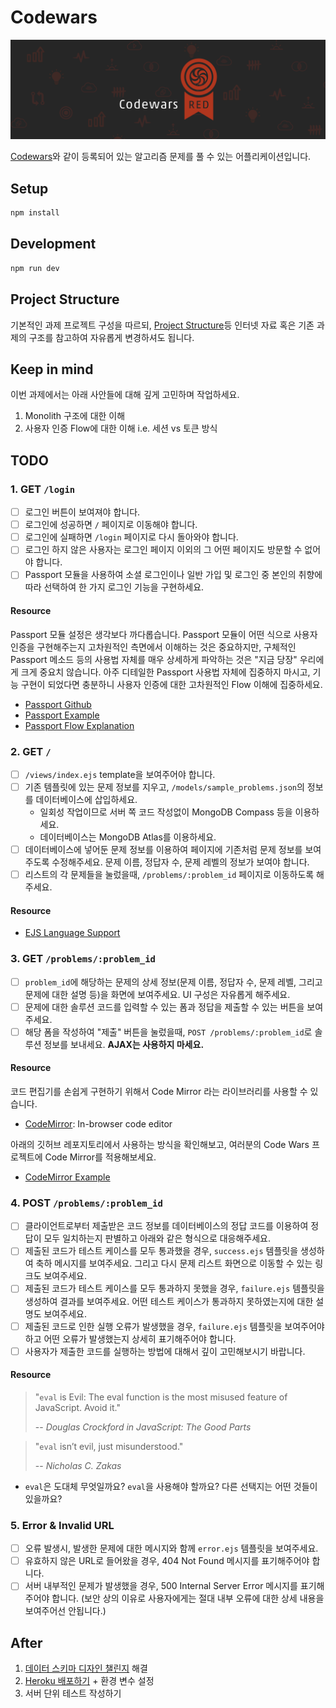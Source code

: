 # Codewars

![Codewars](/codewars.png)

[Codewars](https://codewars.com)와 같이 등록되어 있는 알고리즘 문제를 풀 수 있는 어플리케이션입니다.

## Setup

```sh
npm install
```

## Development

```sh
npm run dev
```

## Project Structure

기본적인 과제 프로젝트 구성을 따르되, [Project Structure](https://www.freecodecamp.org/news/how-to-write-a-production-ready-node-and-express-app-f214f0b17d8c/)등 인터넷 자료 혹은 기존 과제의 구조를 참고하여 자유롭게 변경하셔도 됩니다.

## Keep in mind

이번 과제에서는 아래 사안들에 대해 깊게 고민하며 작업하세요.

1. Monolith 구조에 대한 이해
2. 사용자 인증 Flow에 대한 이해 i.e. 세션 vs 토큰 방식

## TODO

### 1. GET `/login`

- [ ] 로그인 버튼이 보여져야 합니다.
- [ ] 로그인에 성공하면 `/` 페이지로 이동해야 합니다.
- [ ] 로그인에 실패하면 `/login` 페이지로 다시 돌아와야 합니다.
- [ ] 로그인 하지 않은 사용자는 로그인 페이지 이외의 그 어떤 페이지도 방문할 수 없어야 합니다.
- [ ] Passport 모듈을 사용하여 소셜 로그인이나 일반 가입 및 로그인 중 본인의 취향에 따라 선택하여 한 가지 로그인 기능을 구현하세요.

#### Resource

Passport 모듈 설정은 생각보다 까다롭습니다. Passport 모듈이 어떤 식으로 사용자 인증을 구현해주는지 고차원적인 측면에서 이해하는 것은 중요하지만, 구체적인 Passport 메소드 등의 사용법 자체를 매우 상세하게 파악하는 것은 "지금 당장" 우리에게 크게 중요치 않습니다. 아주 디테일한 Passport 사용법 자체에 집중하지 마시고, 기능 구현이 되었다면 충분하니 사용자 인증에 대한 고차원적인 Flow 이해에 집중하세요.

- [Passport Github](https://github.com/jaredhanson/passport-github)
- [Passport Example](https://github.com/passport/express-4.x-facebook-example)
- [Passport Flow Explanation](http://toon.io/understanding-passportjs-authentication-flow/)

### 2. GET `/`

- [ ] `/views/index.ejs` template을 보여주어야 합니다.
- [ ] 기존 템플릿에 있는 문제 정보를 지우고, `/models/sample_problems.json`의 정보를 데이터베이스에 삽입하세요.
  - 일회성 작업이므로 서버 쪽 코드 작성없이 MongoDB Compass 등을 이용하세요.
  - 데이터베이스는 MongoDB Atlas를 이용하세요.
- [ ] 데이터베이스에 넣어둔 문제 정보를 이용하여 페이지에 기존처럼 문제 정보를 보여주도록 수정해주세요. 문제 이름, 정답자 수, 문제 레벨의 정보가 보여야 합니다.
- [ ] 리스트의 각 문제들을 눌렀을때, `/problems/:problem_id` 페이지로 이동하도록 해주세요.

#### Resource

- [EJS Language Support](https://marketplace.visualstudio.com/items?itemName=DigitalBrainstem.javascript-ejs-support)

### 3. GET `/problems/:problem_id`

- [ ] `problem_id`에 해당하는 문제의 상세 정보(문제 이름, 정답자 수, 문제 레벨, 그리고 문제에 대한 설명 등)을 화면에 보여주세요. UI 구성은 자유롭게 해주세요.
- [ ] 문제에 대한 솔루션 코드를 입력할 수 있는 폼과 정답을 제출할 수 있는 버튼을 보여주세요.
- [ ] 해당 폼을 작성하여 "제출" 버튼을 눌렀을때, `POST /problems/:problem_id`로 솔루션 정보를 보내세요. **AJAX는 사용하지 마세요.**

#### Resource

코드 편집기를 손쉽게 구현하기 위해서 Code Mirror 라는 라이브러리를 사용할 수 있습니다.

- [CodeMirror](https://github.com/codemirror/CodeMirror): In-browser code editor

아래의 깃허브 레포지토리에서 사용하는 방식을 확인해보고, 여러분의 Code Wars 프로젝트에 Code Mirror를 적용해보세요.

- [CodeMirror Example](https://github.com/codemirror/CodeMirror/blob/master/demo/preview.html)

### 4. POST `/problems/:problem_id`

- [ ] 클라이언트로부터 제출받은 코드 정보를 데이터베이스의 정답 코드를 이용하여 정답이 모두 일치하는지 판별하고 아래와 같은 형식으로 대응해주세요.
- [ ] 제출된 코드가 테스트 케이스를 모두 통과했을 경우, `success.ejs` 템플릿을 생성하여 축하 메시지를 보여주세요. 그리고 다시 문제 리스트 화면으로 이동할 수 있는 링크도 보여주세요.
- [ ] 제출된 코드가 테스트 케이스를 모두 통과하지 못했을 경우, `failure.ejs` 템플릿을 생성하여 결과를 보여주세요. 어떤 테스트 케이스가 통과하지 못하였는지에 대한 설명도 보여주세요.
- [ ] 제출된 코드로 인한 실행 오류가 발생했을 경우, `failure.ejs` 템플릿을 보여주어야 하고 어떤 오류가 발생했는지 상세히 표기해주어야 합니다.
- [ ] 사용자가 제출한 코드를 실행하는 방법에 대해서 깊이 고민해보시기 바랍니다.

#### Resource

> "`eval` is Evil: The eval function is the most misused feature of JavaScript. Avoid it."
>
> -- <cite>Douglas Crockford in JavaScript: The Good Parts</cite>

> "`eval` isn’t evil, just misunderstood."
>
> -- <cite>Nicholas C. Zakas</cite>

- `eval`은 도대체 무엇일까요? `eval`을 사용해야 할까요? 다른 선택지는 어떤 것들이 있을까요?

### 5. Error & Invalid URL

- [ ] 오류 발생시, 발생한 문제에 대한 메시지와 함께 `error.ejs` 템플릿을 보여주세요.
- [ ] 유효하지 않은 URL로 들어왔을 경우, 404 Not Found 메시지를 표기해주어야 합니다.
- [ ] 서버 내부적인 문제가 발생했을 경우, 500 Internal Server Error 메시지를 표기해주어야 합니다. (보안 상의 이유로 사용자에게는 절대 내부 오류에 대한 상세 내용을 보여주어선 안됩니다.)

## After

1. [데이터 스키마 디자인 챌린지](/assets/schema.md) 해결
2. [Heroku 배포하기](https://developer.mozilla.org/en-US/docs/Learn/Server-side/Express_Nodejs/deployment) + 환경 변수 설정
3. 서버 단위 테스트 작성하기
